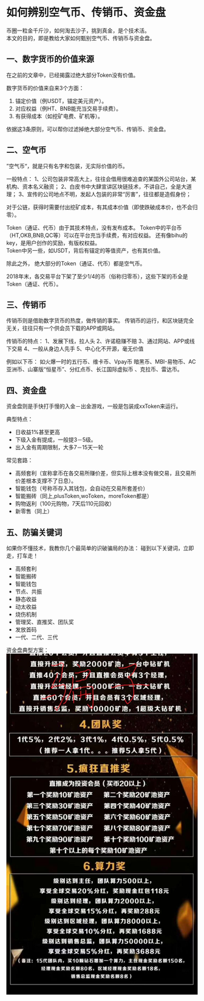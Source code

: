 # 如何辨别空气币、传销币、资金盘

币圈一粒金千斤沙，如何淘去沙子，挑到真金，是个技术活。  
本文的目的，即是教给大家如何甄别空气币、传销币与资金盘。

## 一、数字货币的价值来源
在之前的文章中，已经揭露过绝大部分Token没有价值。

数字货币的价值来自来3个方面：
1. 锚定价值（例USDT，锚定美元资产）。
2. 对应权益（例HT、BNB能充当交易手续费）。
3. 有获得成本（如挖矿电费、矿机等）。

依据这3条原则，可以帮你过滤掉绝大部分空气币、传销币、资金盘。

## 二、空气币
”空气币“，就是只有名字和包装，无实际价值的币。

一般特点：
1、公司包装非常高大上，往往会借用很难追查的某国外公司站台，某机构、资本名义融资；
2、白皮书中大肆宣讲区块链技术，不讲自己，全是大道理；
3、宣传的公司地点不明，发起人包装的非常“厉害”，往往都是造假身份；

对于公链，获得时需要付出挖矿成本，有其成本价值（即使跌破成本价，也不会归零）。

Token（通证、代币）由于其技术特点，没有发布成本。
Token中的平台币（HT,OKB,BNB,QC等）可以在平台充当手续费，有对应权益。
还有像bihu的key，是用户创作的奖励，有版权权益。  
Token中另一些，如USDT，背后有锚定的等值资产，也有其价值。

除此之外， 绝大部分的Token（通证、代币）都是空气币。

2018年末，各交易平台下架了至少1/4的币（俗称归零币），这些下架的币全是Token（通证、代币）。

## 三、传销币
传销币则是借助数字货币的热度，做传销的事实。
传销币的运行，和区块链完全无关，往往只有一个供会员下载的APP或网站。

传销币的特点：
1、发展下线，拉人头
2、许诺稳赚不赔
3、通过网站、APP或线下交易
4、一般从身边人先手
5、中心化不开源，毫无价值

例如以下币：
如火爆一时的五行币、维卡币、Vpay币
暗黑币、MBI-易物币、AC亚洲币、山寨版“恒星币”、分红点币、长江国际虚拟币
、克拉币、雷达币。

## 四、资金盘
资金盘则是手快打手慢的入金－出金游戏，一般是包装成xxToken来运行。

典型特点：
+ 日收益1%甚至更高
+ 下级入金有提成，一般提3－5级。
+ 出入金有周期限制，大多7－15天一轮
 
常见套路：
+ 高频套利（宣称拿币在各交易所赚价差，但实际上根本没有做交易，且交易所价差根本支撑不了日息）。
+ 智能钱包（号称币存入其钱包，会自动在交易所套差价）
+ 智能搬砖（同上,plusToken,woToken，moreToken都是）
+ 购物返利（100元购物，7天后110元回收）
+ 新零售（同上）

## 五、防骗关键词
如果你不懂技术，我教你几个最简单的识破骗局的办法：
碰到以下关键词，立即走，打车走！

+ 高频套利
+ 智能搬砖
+ 智能钱包
+ 节点、共振
+ 静态收益
+ 动太收益
+ 烧伤机制
+ 管理奖、直推奖、团队奖
+ 发放首码
+ 一代、二代、三代

资金盘典型方案：
![](./img/scam2.jpg)